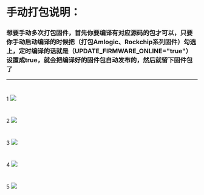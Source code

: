 # 手动打包说明：

### 想要手动多次打包固件，首先你要编译有对应源码的包才可以，只要你手动启动编译的时候把（打包Amlogic、Rockchip系列固件）勾选上，定时编译的话就是（UPDATE_FIRMWARE_ONLINE="true"）设置成true，就会把编译好的固件包自动发布的，然后就留下固件包了

---

#
1 <img src="https://github.com/danshui-git/shuoming/blob/master/doc/sddb1.png" />
#
2 <img src="https://github.com/danshui-git/shuoming/blob/master/doc/sddb2.png" />
#
3 <img src="https://github.com/danshui-git/shuoming/blob/master/doc/sddb3.png" />
#
4 <img src="https://github.com/danshui-git/shuoming/blob/master/doc/sddb4.png" />
#
5 <img src="https://github.com/danshui-git/shuoming/blob/master/doc/sddb5.png" />
